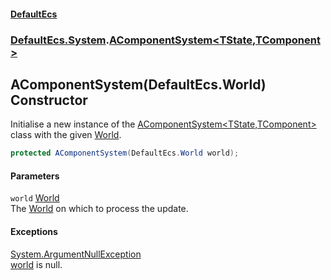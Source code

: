 #### [DefaultEcs](./index.md 'index')
### [DefaultEcs.System](./DefaultEcs-System.md 'DefaultEcs.System').[AComponentSystem&lt;TState,TComponent&gt;](./DefaultEcs-System-AComponentSystem-TState_TComponent-.md 'DefaultEcs.System.AComponentSystem&lt;TState,TComponent&gt;')
## AComponentSystem(DefaultEcs.World) Constructor
Initialise a new instance of the [AComponentSystem&lt;TState,TComponent&gt;](./DefaultEcs-System-AComponentSystem-TState_TComponent-.md 'DefaultEcs.System.AComponentSystem&lt;TState,TComponent&gt;') class with the given [World](./DefaultEcs-System-AComponentSystem-TState_TComponent--World.md 'DefaultEcs.System.AComponentSystem&lt;TState,TComponent&gt;.World').  
```csharp
protected AComponentSystem(DefaultEcs.World world);
```
#### Parameters
<a name='DefaultEcs-System-AComponentSystem-TState_TComponent--AComponentSystem(DefaultEcs-World)-world'></a>
`world` [World](./DefaultEcs-World.md 'DefaultEcs.World')  
The [World](./DefaultEcs-System-AComponentSystem-TState_TComponent--World.md 'DefaultEcs.System.AComponentSystem&lt;TState,TComponent&gt;.World') on which to process the update.  
  
#### Exceptions
[System.ArgumentNullException](https://docs.microsoft.com/en-us/dotnet/api/System.ArgumentNullException 'System.ArgumentNullException')  
[world](#DefaultEcs-System-AComponentSystem-TState_TComponent--AComponentSystem(DefaultEcs-World)-world 'DefaultEcs.System.AComponentSystem&lt;TState,TComponent&gt;.AComponentSystem(DefaultEcs.World).world') is null.  
